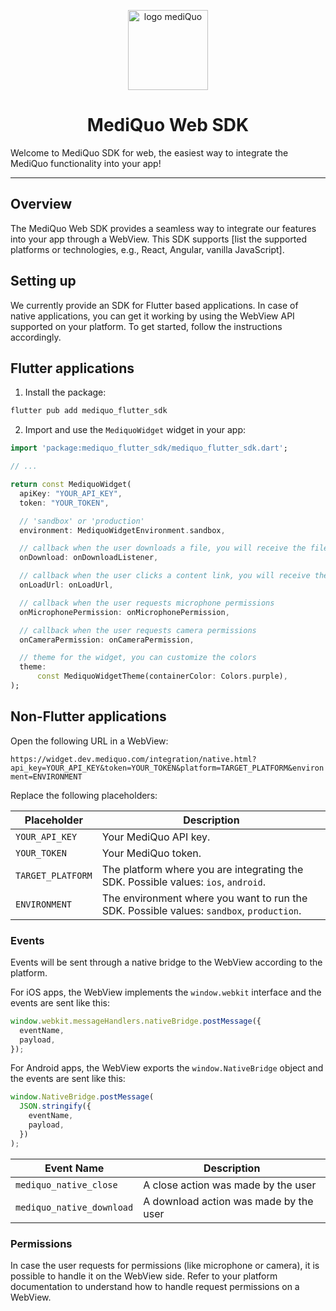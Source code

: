 <p align="center">
  <img height="128px" src="https://marqueting.s3.eu-central-1.amazonaws.com/assets/logo_rounded.png" title="logo mediQuo">
</p>

<h1 align="center">MediQuo Web SDK</h1>

Welcome to MediQuo SDK for web, the easiest way to integrate the MediQuo functionality into your app!

---

## Overview

The MediQuo Web SDK provides a seamless way to integrate our features into your app through a WebView. This SDK supports [list the supported platforms or technologies, e.g., React, Angular, vanilla JavaScript].

## Setting up

We currently provide an SDK for Flutter based applications. In case of native applications, you can get it working by using the WebView API supported on your platform. To get started, follow the instructions accordingly.

## Flutter applications

1. Install the package:

```bash
flutter pub add mediquo_flutter_sdk
```

2. Import and use the `MediquoWidget` widget in your app:

```dart
import 'package:mediquo_flutter_sdk/mediquo_flutter_sdk.dart';

// ...

return const MediquoWidget(
  apiKey: "YOUR_API_KEY",
  token: "YOUR_TOKEN",

  // 'sandbox' or 'production'
  environment: MediquoWidgetEnvironment.sandbox,

  // callback when the user downloads a file, you will receive the file url
  onDownload: onDownloadListener,

  // callback when the user clicks a content link, you will receive the url
  onLoadUrl: onLoadUrl,

  // callback when the user requests microphone permissions
  onMicrophonePermission: onMicrophonePermission,

  // callback when the user requests camera permissions
  onCameraPermission: onCameraPermission,

  // theme for the widget, you can customize the colors
  theme:
      const MediquoWidgetTheme(containerColor: Colors.purple),
);
```

## Non-Flutter applications

Open the following URL in a WebView:

`https://widget.dev.mediquo.com/integration/native.html?api_key=YOUR_API_KEY&token=YOUR_TOKEN&platform=TARGET_PLATFORM&environment=ENVIRONMENT`

Replace the following placeholders:

| Placeholder       | Description                                                                              |
| ----------------- | ---------------------------------------------------------------------------------------- |
| `YOUR_API_KEY`    | Your MediQuo API key.                                                                    |
| `YOUR_TOKEN`      | Your MediQuo token.                                                                      |
| `TARGET_PLATFORM` | The platform where you are integrating the SDK. Possible values: `ios`, `android`.       |
| `ENVIRONMENT`     | The environment where you want to run the SDK. Possible values: `sandbox`, `production`. |

### Events

Events will be sent through a native bridge to the WebView according to the platform.

For iOS apps, the WebView implements the `window.webkit` interface and the events are sent like this:

```javascript
window.webkit.messageHandlers.nativeBridge.postMessage({
  eventName,
  payload,
});
```

For Android apps, the WebView exports the `window.NativeBridge` object and the events are sent like this:

```javascript
window.NativeBridge.postMessage(
  JSON.stringify({
    eventName,
    payload,
  })
);
```

| Event Name                | Description                            |
| ------------------------- | -------------------------------------- |
| `mediquo_native_close`    | A close action was made by the user    |
| `mediquo_native_download` | A download action was made by the user |

### Permissions

In case the user requests for permissions (like microphone or camera), it is possible to handle it on the WebView side. Refer to your platform documentation to understand how to handle request permissions on a WebView.
